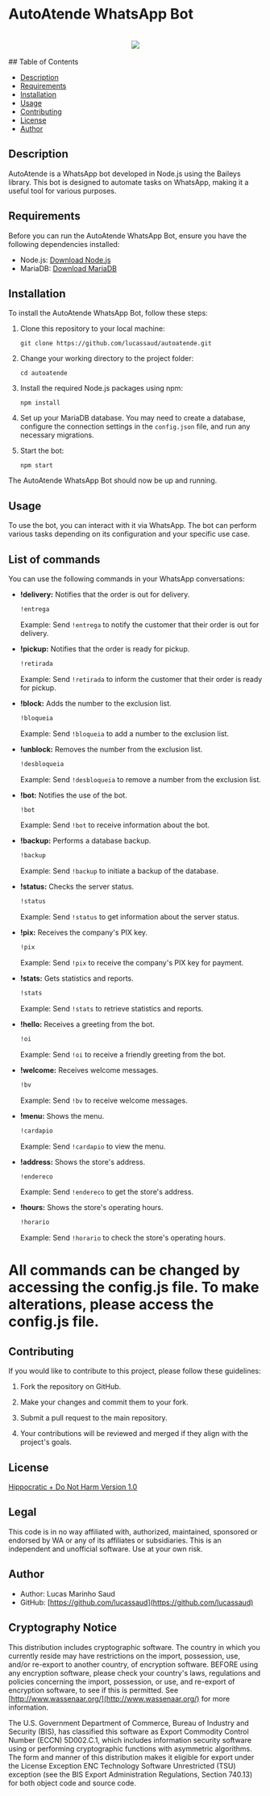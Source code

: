# AutoAtende WhatsApp Bot
<br/>
<div align="center">
<a href="https://www.buymeacoffee.com/elsaud"><img src="https://img.buymeacoffee.com/button-api/?text=Support this project&emoji=&slug=skl11&button_colour=FFDD00&font_colour=000000&font_family=Poppins&outline_colour=000000&coffee_colour=ffffff" /></a>
</div>
<br/>
## Table of Contents

- [Description](#description)
- [Requirements](#requirements)
- [Installation](#installation)
- [Usage](#usage)
- [Contributing](#contributing)
- [License](#license)
- [Author](#author)

## Description

AutoAtende is a WhatsApp bot developed in Node.js using the Baileys library. This bot is designed to automate tasks on WhatsApp, making it a useful tool for various purposes.

## Requirements

Before you can run the AutoAtende WhatsApp Bot, ensure you have the following dependencies installed:

- Node.js: [Download Node.js](https://nodejs.org/)
- MariaDB: [Download MariaDB](https://mariadb.org/)

## Installation

To install the AutoAtende WhatsApp Bot, follow these steps:

1. Clone this repository to your local machine:

   ```shell
   git clone https://github.com/lucassaud/autoatende.git
   ```

2. Change your working directory to the project folder:

   ```shell
   cd autoatende
   ```

3. Install the required Node.js packages using npm:

   ```shell
   npm install
   ```

4. Set up your MariaDB database. You may need to create a database, configure the connection settings in the `config.json` file, and run any necessary migrations.

5. Start the bot:

   ```shell
   npm start
   ```

The AutoAtende WhatsApp Bot should now be up and running.

## Usage

To use the bot, you can interact with it via WhatsApp. The bot can perform various tasks depending on its configuration and your specific use case.

## List of commands 

You can use the following commands in your WhatsApp conversations:

- **!delivery:** Notifies that the order is out for delivery.
  ```bash
  !entrega
  ```

  Example: Send `!entrega` to notify the customer that their order is out for delivery.

- **!pickup:** Notifies that the order is ready for pickup.
  ```bash
  !retirada
  ```

  Example: Send `!retirada` to inform the customer that their order is ready for pickup.

- **!block:** Adds the number to the exclusion list.
  ```bash
  !bloqueia
  ```

  Example: Send `!bloqueia` to add a number to the exclusion list.

- **!unblock:** Removes the number from the exclusion list.
  ```bash
  !desbloqueia
  ```

  Example: Send `!desbloqueia` to remove a number from the exclusion list.

- **!bot:** Notifies the use of the bot.
  ```bash
  !bot
  ```

  Example: Send `!bot` to receive information about the bot.

- **!backup:** Performs a database backup.
  ```bash
  !backup
  ```

  Example: Send `!backup` to initiate a backup of the database.

- **!status:** Checks the server status.
  ```bash
  !status
  ```

  Example: Send `!status` to get information about the server status.

- **!pix:** Receives the company's PIX key.
  ```bash
  !pix
  ```

  Example: Send `!pix` to receive the company's PIX key for payment.

- **!stats:** Gets statistics and reports.
  ```bash
  !stats
  ```

  Example: Send `!stats` to retrieve statistics and reports.

- **!hello:** Receives a greeting from the bot.
  ```bash
  !oi
  ```

  Example: Send `!oi` to receive a friendly greeting from the bot.

- **!welcome:** Receives welcome messages.
  ```bash
  !bv
  ```

  Example: Send `!bv` to receive welcome messages.

- **!menu:** Shows the menu.
  ```bash
  !cardapio
  ```

  Example: Send `!cardapio` to view the menu.

- **!address:** Shows the store's address.
  ```bash
  !endereco
  ```

  Example: Send `!endereco` to get the store's address.

- **!hours:** Shows the store's operating hours.
  ```bash
  !horario
  ```

  Example: Send `!horario` to check the store's operating hours.

# All commands can be changed by accessing the config.js file. To make alterations, please access the config.js file.

## Contributing

If you would like to contribute to this project, please follow these guidelines:

1. Fork the repository on GitHub.

2. Make your changes and commit them to your fork.

3. Submit a pull request to the main repository.

4. Your contributions will be reviewed and merged if they align with the project's goals.

## License

[Hippocratic + Do Not Harm Version 1.0](https://github.com/lucassaud/autoatende/blob/master/LICENSE)

## Legal

This code is in no way affiliated with, authorized, maintained, sponsored or endorsed by WA or any of its affiliates or subsidiaries. This is an independent and unofficial software. Use at your own risk.

## Author

- Author: Lucas Marinho Saud
- GitHub: [https://github.com/lucassaud](https://github.com/lucassaud)

## Cryptography Notice

This distribution includes cryptographic software. The country in which you currently reside may have restrictions on the import, possession, use, and/or re-export to another country, of encryption software. BEFORE using any encryption software, please check your country's laws, regulations and policies concerning the import, possession, or use, and re-export of encryption software, to see if this is permitted. See [http://www.wassenaar.org/](http://www.wassenaar.org/) for more information.

The U.S. Government Department of Commerce, Bureau of Industry and Security (BIS), has classified this software as Export Commodity Control Number (ECCN) 5D002.C.1, which includes information security software using or performing cryptographic functions with asymmetric algorithms. The form and manner of this distribution makes it eligible for export under the License Exception ENC Technology Software Unrestricted (TSU) exception (see the BIS Export Administration Regulations, Section 740.13) for both object code and source code.
